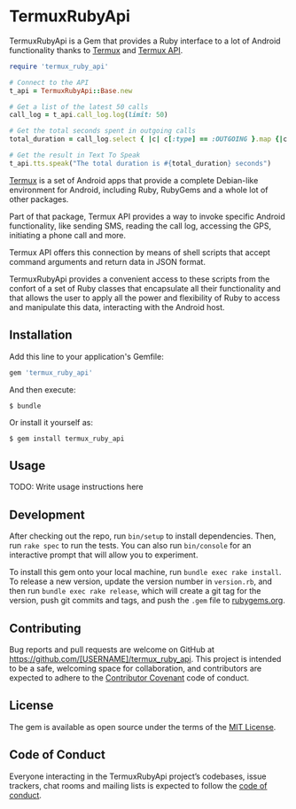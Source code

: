 # TermuxRubyApi

TermuxRubyApi is a Gem that provides a Ruby interface to a lot of
Android functionality thanks to [Termux](https://termux.com/) and
[Termux API](https://wiki.termux.com/wiki/Termux:API).


```ruby
require 'termux_ruby_api'

# Connect to the API
t_api = TermuxRubyApi::Base.new

# Get a list of the latest 50 calls
call_log = t_api.call_log.log(limit: 50)

# Get the total seconds spent in outgoing calls
total_duration = call_log.select { |c| c[:type] == :OUTGOING }.map {|c| c[:duration] }.sum

# Get the result in Text To Speak
t_api.tts.speak("The total duration is #{total_duration} seconds")
```

[Termux](https://termux.com/) is a set of Android apps that provide a
complete Debian-like environment for Android, including Ruby, RubyGems
and a whole lot of other packages.

Part of that package, Termux API provides a way to invoke specific
Android functionality, like sending SMS, reading the call log,
accessing the GPS, initiating a phone call and more.

Termux API offers this connection by means of shell scripts that
accept command arguments and return data in JSON format.

TermuxRubyApi provides a convenient access to these scripts from the
confort of a set of Ruby classes that encapsulate all their
functionality and that allows the user to apply all the power and
flexibility of Ruby to access and manipulate this data, interacting
with the Android host.

## Installation

Add this line to your application's Gemfile:

```ruby
gem 'termux_ruby_api'
```

And then execute:

    $ bundle

Or install it yourself as:

    $ gem install termux_ruby_api

## Usage

TODO: Write usage instructions here

## Development

After checking out the repo, run `bin/setup` to install dependencies. Then, run `rake spec` to run the tests. You can also run `bin/console` for an interactive prompt that will allow you to experiment.

To install this gem onto your local machine, run `bundle exec rake install`. To release a new version, update the version number in `version.rb`, and then run `bundle exec rake release`, which will create a git tag for the version, push git commits and tags, and push the `.gem` file to [rubygems.org](https://rubygems.org).

## Contributing

Bug reports and pull requests are welcome on GitHub at https://github.com/[USERNAME]/termux_ruby_api. This project is intended to be a safe, welcoming space for collaboration, and contributors are expected to adhere to the [Contributor Covenant](http://contributor-covenant.org) code of conduct.

## License

The gem is available as open source under the terms of the [MIT License](https://opensource.org/licenses/MIT).

## Code of Conduct

Everyone interacting in the TermuxRubyApi project’s codebases, issue trackers, chat rooms and mailing lists is expected to follow the [code of conduct](https://github.com/[USERNAME]/termux_ruby_api/blob/master/CODE_OF_CONDUCT.md).

